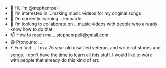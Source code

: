 - 👋 Hi, I’m @stephenrpell
- 👀 I’m interested in ...making music videos for my original songs
- 🌱 I’m currently learning ...leonardo
- 💞️ I’m looking to collaborate on ...music videos with people who already know how to do that.
- 📫 How to reach me ...stephenrpell@gmail.com
- 😄 Pronouns: ...
- ⚡ Fun fact: ...I m a 75 year old disabled veteran, and writer of stories and songs. I don't have the time to learn all this stuff. I would like to work with people that already do this kind of art.

<!---
stephenrpell/stephenrpell is a ✨ special ✨ repository because its `README.md` (this file) appears on your GitHub profile.
You can click the Preview link to take a look at your changes.
--->
